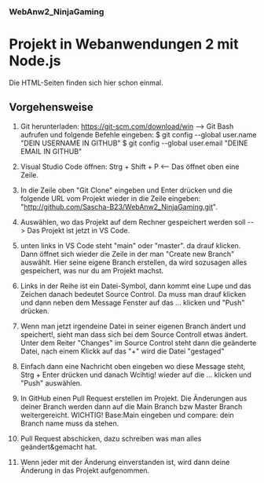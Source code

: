 ### WebAnw2_NinjaGaming
# Projekt in Webanwendungen 2 mit Node.js

Die HTML-Seiten finden sich hier schon einmal. 
## Vorgehensweise
1) Git herunterladen: https://git-scm.com/download/win --> Git Bash aufrufen und folgende Befehle eingeben: $ git config --global user.name "DEIN USERNAME IN GITHUB"
          $ git config --global user.email "DEINE EMAIL IN GITHUB"

2) Visual Studio Code öffnen: Strg + Shift + P <-- Das öffnet oben eine Zeile.

3) In die Zeile oben "Git Clone" eingeben und Enter drücken und die folgende URL vom Projekt  wieder in die Zeile eingeben:
    "http://github.com/Sascha-B23/WebAnw2_NinjaGaming.git".

4) Auswählen, wo das Projekt auf dem Rechner gespeichert werden soll --> Das Projekt ist jetzt in VS Code.

5) unten links in VS Code steht "main" oder "master". da drauf klicken. Dann öffnet sich wieder die Zeile
    in der man "Create new Branch" auswählt. Hier seine eigene Branch erstellen, da wird sozusagen alles
    gespeichert, was nur du am Projekt machst.

6) Links in der Reihe ist ein Datei-Symbol, dann kommt eine Lupe und das Zeichen danach bedeutet Source Control. Da muss man drauf klicken und dann neben dem Message Fenster auf das ... klicken und "Push" drücken.

7) Wenn man jetzt irgendeine Datei in seiner eigenen Branch ändert und speichert!, sieht man dass sich bei dem Source Controll etwas ändert. Unter dem Reiter "Changes" im Source Control steht dann die geänderte Datei, nach einem Klickk auf das "+" wird die Datei "gestaged" 

8) Einfach dann eine Nachricht oben eingeben wo diese Message steht, Strg + Enter drücken und danach Wcihtig! wieder auf die ... klicken und "Push" auswählen.

9) In GitHub einen Pull Request erstellen im Projekt. Die Änderungen aus deiner Branch werden dann auf die Main Branch bzw Master Branch weitergereicht. WICHTIG! Base:Main eingeben und compare: dein Branch name muss da stehen. 

10) Pull Request abschicken, dazu schreiben was man alles geändert&gemacht hat.

11) Wenn jeder mit der Änderung einverstanden ist, wird dann deine Änderung in das Projekt aufgenommen.


